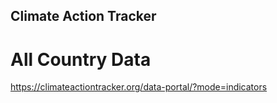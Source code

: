 ## Climate Action Tracker

# All Country Data
https://climateactiontracker.org/data-portal/?mode=indicators